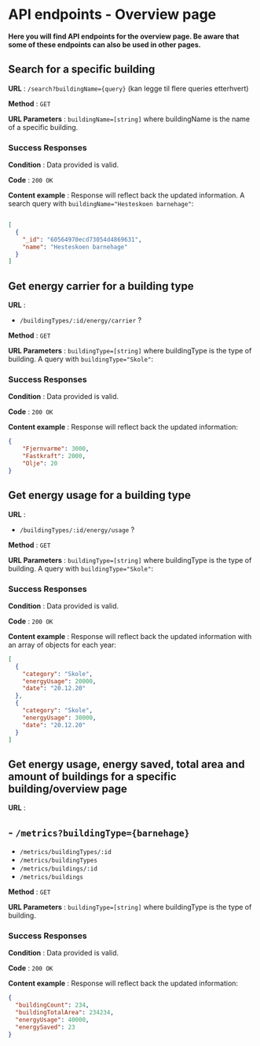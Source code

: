 # API endpoints - Overview page

**Here you will find API endpoints for the overview page. 
Be aware that some of these endpoints can also be used in other pages.**

## Search for a specific building

**URL** : `/search?buildingName={query}` (kan legge til flere queries etterhvert)

**Method** : `GET`

**URL Parameters** : `buildingName=[string]` where buildingName is the name of a specific building.

### Success Responses

**Condition** : Data provided is valid.

**Code** : `200 OK`

**Content example** : Response will reflect back the updated information. A
search query with `buildingName="Hesteskoen barnehage"`:

```json

[
  {
    "_id": "60564970ecd73054d4869631",
    "name": "Hesteskoen barnehage"
  }
]
```

## Get energy carrier for a building type

**URL** :
- `/buildingTypes/:id/energy/carrier` ?

**Method** : `GET`

**URL Parameters** : `buildingType=[string]` where buildingType is the type of building. 
A query with `buildingType="Skole"`:

### Success Responses

**Condition** : Data provided is valid.

**Code** : `200 OK`

**Content example** : Response will reflect back the updated information:

```json
{
    "Fjernvarme": 3000,
    "Fastkraft": 2000,
    "Olje": 20
}
```

## Get energy usage for a building type

**URL** :
- `/buildingTypes/:id/energy/usage` ? 

**Method** : `GET`

**URL Parameters** : `buildingType=[string]` where buildingType is the type of building. A query with `buildingType="Skole"`:

### Success Responses

**Condition** : Data provided is valid.

**Code** : `200 OK`

**Content example** : Response will reflect back the updated information with an array of objects for each year:

```json
[
  {
    "category": "Skole",
    "energyUsage": 20000,
    "date": "20.12.20"
  },
  {
    "category": "Skole",
    "energyUsage": 30000,
    "date": "20.12.20"
  }
]
```


## Get energy usage, energy saved, total area and amount of buildings for a specific building/overview page

**URL** :
## - `/metrics?buildingType={barnehage}`
- `/metrics/buildingTypes/:id` 
- `/metrics/buildingTypes`
- `/metrics/buildings/:id`
- `/metrics/buildings`

**Method** : `GET`

**URL Parameters** : `buildingType=[string]` where buildingType is the type of building.

### Success Responses

**Condition** : Data provided is valid.

**Code** : `200 OK`

**Content example** : Response will reflect back the updated information:

```json
{
  "buildingCount": 234,
  "buildingTotalArea": 234234,
  "energyUsage": 40000,
  "energySaved": 23
}
```